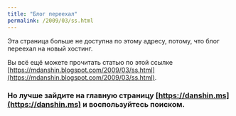 ```yaml
---
title: "Блог переехал"
permalink: /2009/03/ss.html
---
```

Эта страница больше не доступна по этому адресу, потому, что блог переехал на новый хостинг.

Вы всё ещё можете прочитать статью по этой ссылке [https://mdanshin.blogspot.com/2009/03/ss.html](https://mdanshin.blogspot.com/2009/03/ss.html).

### Но лучше зайдите на главную страницу [https://danshin.ms](https://danshin.ms) и воспользуйтесь поиском.